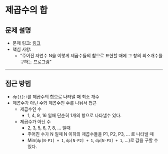 # 제곱수의 합

## 문제 설명
- 문제 링크: [링크](https://www.acmicpc.net/problem/1699)
- 핵심 사항:
  - "주어진 자연수 N을 이렇게 제곱수들의 합으로 표현할 때에 그 항의 최소개수를 구하는 프로그램"
---

## 접근 방법
- `dp[i]`: i를 제곱수의 합으로 나타낼 때 최소 개수
- 제곱수가 아닌 수와 제곱수인 수를 나눠서 접근
  - 제곱수인 수
    - 1, 4, 9, 16 일때 단순히 1개의 항으로 나타낼수 있다.
  - 제곱수가 아닌 수
    - 2, 3, 5, 6, 7, 8, ... 일때
    - 주어진 수가 N 일때 N 이하의 제곱수들을 P1, P2, P3, ... 로 나타낼 때
    - Min(`dp[N-P1] + 1`, `dp[N-P2] + 1`, `dp[N-P3] + 1`, ...)로 값을 구할 수 있다.  